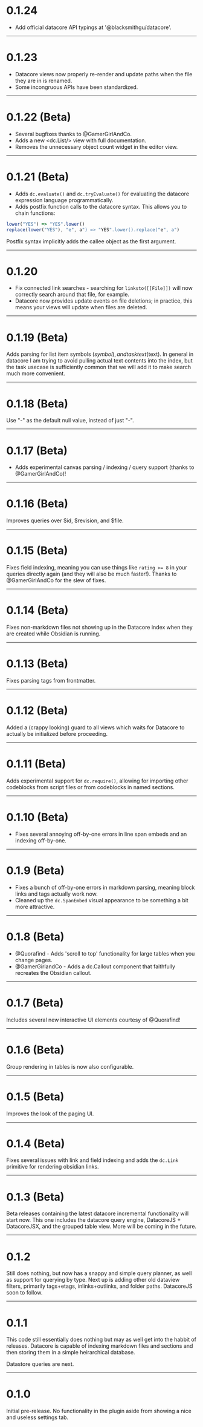 # 0.1.24

- Add official datacore API typings at '@blacksmithgu/datacore'.

---

# 0.1.23

- Datacore views now properly re-render and update paths when the file they are in is renamed.
- Some incongruous APIs have been standardized.

---

# 0.1.22 (Beta)

- Several bugfixes thanks to @GamerGirlAndCo.
- Adds a new <dc.List/> view with full documentation.
- Removes the unnecessary object count widget in the editor view.

---

# 0.1.21 (Beta)

- Adds `dc.evaluate()` and `dc.tryEvaluate()` for evaluating the datacore expression language programmatically.
- Adds postfix function calls to the datacore syntax. This allows you to chain functions:

```js
lower("YES") => "YES".lower()
replace(lower("YES"), "e", a") => "YES".lower().replace("e", a")
```

Postfix syntax implicitly adds the callee object as the first argument.

---

# 0.1.20

- Fix connected link searches - searching for `linksto([[File]])` will now correctly search around that file, for example.
- Datacore now provides update events on file deletions; in practice, this means your views will update when files are deleted.

---

# 0.1.19 (Beta)

Adds parsing for list item symbols ($symbol), and task text ($text). In general in datacore I am trying to avoid pulling actual text contents into the index, but the task usecase is sufficiently common that
we will add it to make search much more convenient.

---

# 0.1.18 (Beta)

Use "\-" as the default null value, instead of just "-".

---

# 0.1.17 (Beta)

- Adds experimental canvas parsing / indexing / query support (thanks to @GamerGirlAndCo)!

---

# 0.1.16 (Beta)

Improves queries over $id, $revision, and $file.

---

# 0.1.15 (Beta)

Fixes field indexing, meaning you can use things like `rating >= 8` in your queries directly again (and they will also be much faster!). Thanks to @GamerGirlAndCo for the slew of fixes.

---

# 0.1.14 (Beta)

Fixes non-markdown files not showing up in the Datacore index when they are created while Obsidian is running.

---

# 0.1.13 (Beta)

Fixes parsing tags from frontmatter.

---

# 0.1.12 (Beta)

Added a (crappy looking) guard to all views which waits for Datacore to actually be initialized before proceeding.

---

# 0.1.11 (Beta)

Adds experimental support for `dc.require()`, allowing for importing other codeblocks from script files or from codeblocks in named sections.

---

# 0.1.10 (Beta)

- Fixes several annoying off-by-one errors in line span embeds and an indexing off-by-one.

---

# 0.1.9 (Beta)

- Fixes a bunch of off-by-one errors in markdown parsing, meaning block links and tags actually work now.
- Cleaned up the `dc.SpanEmbed` visual appearance to be something a bit more attractive.

---

# 0.1.8 (Beta)

- @Quorafind - Adds 'scroll to top' functionality for large tables when you change pages.
- @GamerGirlandCo - Adds a dc.Callout component that faithfully recreates the Obsidian callout.

---

# 0.1.7 (Beta)

Includes several new interactive UI elements courtesy of @Quorafind!

---

# 0.1.6 (Beta)

Group rendering in tables is now also configurable.

---

# 0.1.5 (Beta)

Improves the look of the paging UI.

---

# 0.1.4 (Beta)

Fixes several issues with link and field indexing and adds the `dc.Link` primitive for rendering obsidian links.


---

# 0.1.3 (Beta)

Beta releases containing the latest datacore incremental functionality will start now. This one includes the datacore query engine, DatacoreJS + DatacoreJSX, and the grouped table view. More will be coming in the future.

---

# 0.1.2

Still does nothing, but now has a snappy and simple query planner, as well as support for querying by type.
Next up is adding other old dataview filters, primarily tags+etags, inlinks+outlinks, and folder paths. DatacoreJS soon
to follow.

---

# 0.1.1

This code still essentially does nothing but may as well get into the habbit of releases. Datacore is capable of
indexing markdown files and sections and then storing them in a simple heirarchical database.

Datastore queries are next.

---

# 0.1.0

Initial pre-release. No functionality in the plugin aside from showing a nice and useless settings tab.